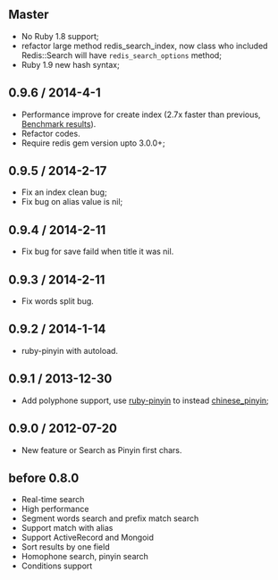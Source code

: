 ## Master

  * No Ruby 1.8 support;
  * refactor large method redis_search_index, now class who included Redis::Search will have `redis_search_options` method;
  * Ruby 1.9 new hash syntax;

## 0.9.6 / 2014-4-1

  * Performance improve for create index (2.7x faster than previous, [Benchmark results](https://gist.github.com/huacnlee/9907235)).
  * Refactor codes.
  * Require redis gem version upto 3.0.0+;

## 0.9.5 / 2014-2-17

  * Fix an index clean bug;
  * Fix bug on alias value is nil;

## 0.9.4 / 2014-2-11

  * Fix bug for save faild when title it was nil.

## 0.9.3 / 2014-2-11

  * Fix words split bug.

## 0.9.2 / 2014-1-14

  * ruby-pinyin with autoload.

## 0.9.1 / 2013-12-30

  * Add polyphone support, use [ruby-pinyin](https://github.com/janx/ruby-pinyin) to instead [chinese_pinyin](https://github.com/flyerhzm/chinese_pinyin);

## 0.9.0 / 2012-07-20

  * New feature or Search as Pinyin first chars.

## before 0.8.0

  * Real-time search
  * High performance
  * Segment words search and prefix match search
  * Support match with alias
  * Support ActiveRecord and Mongoid
  * Sort results by one field
  * Homophone search, pinyin search
  * Conditions support
